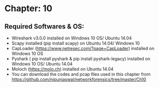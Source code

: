 # 	Chapter:		10 
##	Required Softwares & OS:

- Wireshark v3.0.0 installed on Windows 10 OS/ Ubuntu 14.04
- Scapy installed (pip install scapy) on Ubuntu 14.04/ Windows 10
- CapLoader (https://www.netresec.com/?page=CapLoader) installed on Windows 10 OS
- Pyshark ( pip install pyshark & pip install pyshark-legacy) installed on Windows 10 OS/ Ubuntu 14.04
- Moloch (https://molo.ch) installed on Ubuntu 14.04
- You can download the codes and pcap files used in this chapter from https://github.com/nipunjaswal/networkforensics/tree/master/Ch10
